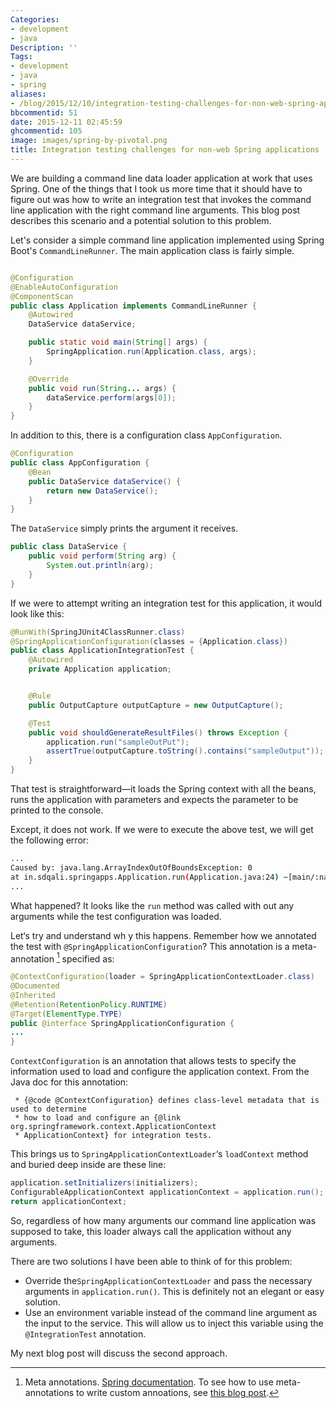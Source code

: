 ```yaml
---
Categories:
- development
- java
Description: ''
Tags:
- development
- java
- spring
aliases:
- /blog/2015/12/10/integration-testing-challenges-for-non-web-spring-applications/
bbcommentid: 51
date: 2015-12-11 02:45:59
ghcommentid: 105
image: images/spring-by-pivotal.png
title: Integration testing challenges for non-web Spring applications
---
```


We are building a command line data loader application at work that uses Spring. One of the things that I took us more time that it should have to figure out was how to write an integration test that invokes the command line application with the right command line arguments. This blog post describes this scenario and a potential solution to this problem.
<!--more-->

Let's consider a simple command line application implemented using Spring Boot's `CommandLineRunner`. The main application class is fairly simple.

```java

@Configuration
@EnableAutoConfiguration
@ComponentScan
public class Application implements CommandLineRunner {
    @Autowired
    DataService dataService;

    public static void main(String[] args) {
        SpringApplication.run(Application.class, args);
    }

    @Override
    public void run(String... args) {
        dataService.perform(args[0]);
    }
}
```

In addition to this, there is a configuration class `AppConfiguration`.

```java
@Configuration
public class AppConfiguration {
    @Bean
    public DataService dataService() {
        return new DataService();
    }
}
```

The `DataService` simply prints the argument it receives.

```java
public class DataService {
    public void perform(String arg) {
        System.out.println(arg);
    }
}
```

If we were to attempt writing an integration test for this application, it would look like this:

```java
@RunWith(SpringJUnit4ClassRunner.class)
@SpringApplicationConfiguration(classes = {Application.class})
public class ApplicationIntegrationTest {
    @Autowired
    private Application application;


    @Rule
    public OutputCapture outputCapture = new OutputCapture();

    @Test
    public void shouldGenerateResultFiles() throws Exception {
        application.run("sampleOutPut");
        assertTrue(outputCapture.toString().contains("sampleOutput"));
    }
}
```

That test is straightforward—it loads the Spring context with all the beans, runs the application with parameters and expects the parameter to be printed to the console.


Except, it does not work. If we were to execute the above test, we will get the following error:

```bash
...
Caused by: java.lang.ArrayIndexOutOfBoundsException: 0
at in.sdqali.springapps.Application.run(Application.java:24) ~[main/:na]
...
```

What happened? It looks like the `run` method was called with out any arguments while the test configuration was loaded.


Let‘s try and understand wh
y this happens. Remember how we annotated the test with `@SpringApplicationConfiguration`? This annotation is a meta-annotation [^1] specified as:

```java
@ContextConfiguration(loader = SpringApplicationContextLoader.class)
@Documented
@Inherited
@Retention(RetentionPolicy.RUNTIME)
@Target(ElementType.TYPE)
public @interface SpringApplicationConfiguration {
...
}
```

`ContextConfiguration` is an annotation that allows tests to specify the information used to load and configure the application context. From the Java doc for this annotation:

```
 * {@code @ContextConfiguration} defines class-level metadata that is used to determine
 * how to load and configure an {@link org.springframework.context.ApplicationContext
 * ApplicationContext} for integration tests.
```

This brings us to `SpringApplicationContextLoader`‘s `loadContext` method and buried deep inside are these line:

```java
application.setInitializers(initializers);
ConfigurableApplicationContext applicationContext = application.run();
return applicationContext;
```

So, regardless of how many arguments our command line application was supposed to take, this loader always call the application without any arguments.


There are two solutions I have been able to think of for this problem:

* Override the`SpringApplicationContextLoader` and pass the necessary arguments in `application.run()`. This is definitely not an elegant or easy solution.
* Use an environment variable instead of the command line argument as the input to the service. This will allow us to inject this variable using the `@IntegrationTest` annotation.

My next blog post will discuss the second approach.

[^1]: Meta annotations. [Spring documentation](http://docs.spring.io/spring/docs/current/spring-framework-reference/html/beans.html#beans-meta-annotations). To see how to use meta-annotations to write custom annoations, see [this blog post](/blog/2015/12/06/implementing-custom-annotations-for-spring-mvc/).